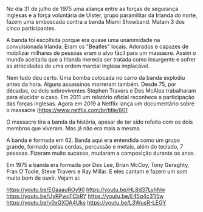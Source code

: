 
No dia 31 de julho de 1975 uma aliança entre as forças de segurança inglesas e a força voluntária de Ulster, grupo paramilitar da Irlanda do norte, fazem uma emboscada contra a banda Miami Showband. 
Matam 3 dos cinco participantes. 

A banda foi escolhida porque era quase uma unanimidade na convulsionada Irlanda. Eram os "Beatles" locais. Adorados e capazes de mobilizar milhares de pessoas eram o alvo fácil para um massacre. Assim o mundo aceitaria que a Irlanda merecia ser tratada como insurgente e sofrer as atrocidades de uma ordem marcial inglesa implacável. 

Nem tudo deu certo. Uma bomba colocada no carro da banda explodiu antes da hora. Alguns assassinos morreram também. Desde 75, por décadas, os dois sobreviventes Stephen Travers e Des McAlea trabalharam para elucidar o caso. Em 2011 um relatório oficial reconhece a participação das forças inglesas. Agora em 2019 a Netflix lança um documentário sobre o massacre 
(https://www.netflix.com/br/title/801 

O massacre tira a banda da história, apesar de ter sido refeita com os dois membros que viveram. Mas já não era mais a mesma. 

A banda é formada em 62. Banda aqui era entendida como um grupo grande, formado pelas cordas, percussão e metais, além do teclado, 7 pessoas. Fizeram muito sucesso, mudaram a composição durante os anos. 

Em 1975 a banda era formada por Des Lee, Brian McCoy, Tony Geraghty, Fran O'Toole, Steve Travers e Ray Millar. E eles cantam e fazem um som muito bom de ouvir. Vejam ai: 

https://youtu.be/EGaaauROy90 
https://youtu.be/HL8d37LyhNw 
https://youtu.be/UyRPwoTCbRY 
https://youtu.be/E45q4c31l5w 
https://youtu.be/v0xGXDA4Uks 
https://youtu.be/L3WusR-LEGY 